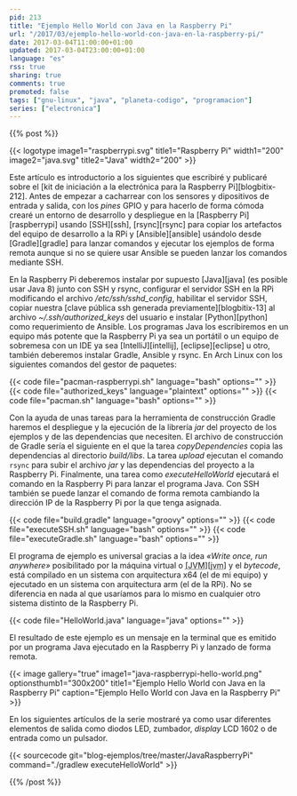 ```yaml
---
pid: 213
title: "Ejemplo Hello World con Java en la Raspberry Pi"
url: "/2017/03/ejemplo-hello-world-con-java-en-la-raspberry-pi/"
date: 2017-03-04T11:00:00+01:00
updated: 2017-03-04T23:00:00+01:00
language: "es"
rss: true
sharing: true
comments: true
promoted: false
tags: ["gnu-linux", "java", "planeta-codigo", "programacion"]
series: ["electronica"]
---
```


{{% post %}}

{{< logotype image1="raspberrypi.svg" title1="Raspberry Pi" width1="200" image2="java.svg" title2="Java" width2="200" >}}

Este artículo es introductorio a los siguientes que escribiré y publicaré sobre el [kit de iniciación a la electrónica para la Raspberry Pi][blogbitix-212]. Antes de empezar a cacharrear con los sensores y dipositivos de entrada y salida, con los _pines_ GPIO y para hacerlo de forma cómoda crearé un entorno de desarrollo y despliegue en la [Raspberry Pi][raspberrypi] usando [SSH][ssh], [rsync][rsync] para copiar los artefactos del equipo de desarrollo a la RPi y [Ansible][ansible] usándolo desde [Gradle][gradle] para lanzar comandos y ejecutar los ejemplos de forma remota aunque si no se quiere usar Ansible se pueden lanzar los comandos mediante SSH.

En la Raspberry Pi deberemos instalar por supuesto [Java][java] (es posible usar Java 8) junto con SSH y rsync, configurar el servidor SSH en la RPi modificando el archivo _/etc/ssh/sshd\_config_, habilitar el servidor SSH, copiar nuestra [clave pública ssh generada previamente][blogbitix-13] al archivo _~/.ssh/authorized\_keys_ del usuario e instalar [Python][python] como requerimiento de Ansible. Los programas Java los escribiremos en un equipo más potente que la Raspberry Pi ya sea un portátil o un equipo de sobremesa con un IDE ya sea [IntelliJ][intellij], [eclipse][eclipse] u otro, también deberemos instalar Gradle, Ansible y rsync. En Arch Linux con los siguientes comandos del gestor de paquetes:

{{< code file="pacman-raspberrypi.sh" language="bash" options="" >}}
{{< code file="authorized_keys" language="plaintext" options="" >}}
{{< code file="pacman.sh" language="bash" options="" >}}

Con la ayuda de unas tareas para la herramienta de construcción Gradle haremos el despliegue y la ejecución de la librería _jar_ del proyecto de los ejemplos y de las dependencias que necesiten. El archivo de construcción de Gradle sería el siguiente en el que la tarea _copyDependencies_ copia las dependencias al directorio _build/libs_. La tarea _upload_ ejecutan el comando <code>rsync</code> para subir el archivo _jar_ y las dependencias del proyecto a la Raspberry Pi. Finalmente, una tarea como _executeHelloWorld_ ejecutará el comando en la Raspberry Pi para lanzar el programa Java. Con SSH también se puede lanzar el comando de forma remota cambiando la dirección IP de la Raspberry Pi por la que tenga asignada.

{{< code file="build.gradle" language="groovy" options="" >}}
{{< code file="executeSSH.sh" language="bash" options="" >}}
{{< code file="executeGradle.sh" language="bash" options="" >}}

El programa de ejemplo es universal gracias a la idea _«Write once, run anywhere»_ posibilitado por la máquina virtual o <abbr title="Java Virtual Machine">[JVM][jvm]</abbr> y el _bytecode_, está compilado en un sistema con arquitectura x64 (el de mi equipo) y ejecutado en un sistema con arquitectura arm (el de la RPi). No se diferencia en nada al que usaríamos para lo mismo en cualquier otro sistema distinto de la Raspberry Pi.

{{< code file="HelloWorld.java" language="java" options="" >}}

El resultado de este ejemplo es un mensaje en la terminal que es emitido por un programa Java ejecutado en la Raspberry Pi y lanzado de forma remota.

{{< image
    gallery="true"
    image1="java-raspberrypi-hello-world.png" optionsthumb1="300x200" title1="Ejemplo Hello World con Java en la Raspberry Pi"
    caption="Ejemplo Hello World con Java en la Raspberry Pi" >}}

En los siguientes artículos de la serie mostraré ya como usar diferentes elementos de salida como diodos LED, zumbador, _display_ LCD 1602 o de entrada como un pulsador.

{{< sourcecode git="blog-ejemplos/tree/master/JavaRaspberryPi" command="./gradlew executeHelloWorld" >}}

{{% /post %}}
